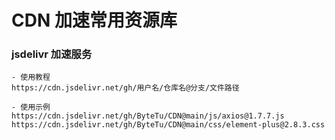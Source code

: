 # CDN 加速常用资源库

### jsdelivr 加速服务

```
- 使用教程
https://cdn.jsdelivr.net/gh/用户名/仓库名@分支/文件路径

- 使用示例
https://cdn.jsdelivr.net/gh/ByteTu/CDN@main/js/axios@1.7.7.js
https://cdn.jsdelivr.net/gh/ByteTu/CDN@main/css/element-plus@2.8.3.css

```
